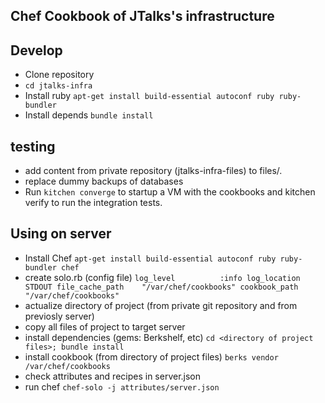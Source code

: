 Chef Cookbook of JTalks's infrastructure
----

## Develop

- Clone repository
- `cd jtalks-infra`
- Install ruby   `apt-get install build-essential autoconf ruby ruby-bundler`
- Install depends `bundle install`
## testing
- add content from private repository (jtalks-infra-files) to files/.
- replace dummy backups of databases
- Run `kitchen converge` to startup a VM with the cookbooks and kitchen verify to run the integration tests.


## Using on server

- Install Chef  `apt-get install build-essential autoconf ruby ruby-bundler chef`
- create solo.rb (config file)
	`log_level          :info
	log_location       STDOUT
	file_cache_path    "/var/chef/cookbooks"
	cookbook_path      "/var/chef/cookbooks"`
- actualize directory of project <files> (from private git repository and from previosly server)
- copy all files of project to target server
- install dependencies (gems: Berkshelf, etc) `cd <directory of project files>; bundle install`
- install cookbook (from directory of project files) `berks vendor /var/chef/cookbooks`
- check attributes and recipes in server.json
- run chef   `chef-solo -j attributes/server.json`